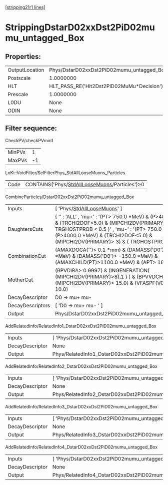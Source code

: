 [[stripping21r1 lines]](./stripping21r1-index)

# StrippingDstarD02xxDst2PiD02mumu_untagged_Box

## Properties:

|                |                                                     |
|----------------|-----------------------------------------------------|
| OutputLocation | Phys/DstarD02xxDst2PiD02mumu_untagged_Box/Particles |
| Postscale      | 1.0000000                                           |
| HLT            | HLT_PASS_RE('Hlt2Dst2PiD02MuMu\*Decision')          |
| Prescale       | 1.0000000                                           |
| L0DU           | None                                                |
| ODIN           | None                                                |

## Filter sequence:

CheckPV/checkPVmin1

|        |     |
|--------|-----|
| MinPVs | 1   |
| MaxPVs | -1  |

LoKi::VoidFilter/SelFilterPhys_StdAllLooseMuons_Particles

|      |                                                                                                    |
|------|----------------------------------------------------------------------------------------------------|
| Code | CONTAINS('Phys/[StdAllLooseMuons](./stripping21r1-commonparticles-stdallloosemuons)/Particles')\>0 |

CombineParticles/DstarD02xxDst2PiD02mumu_untagged_Box

|                  |                                                                                                                                                                                                                                                                    |
|------------------|--------------------------------------------------------------------------------------------------------------------------------------------------------------------------------------------------------------------------------------------------------------------|
| Inputs           | [ 'Phys/[StdAllLooseMuons](./stripping21r1-commonparticles-stdallloosemuons)' ]                                                                                                                                                                                  |
| DaughtersCuts    | { '' : 'ALL' , 'mu+' : '(PT\> 750.0 \*MeV) & (P\>4000.0 \*MeV) & (TRCHI2DOF\<5.0) & (MIPCHI2DV(PRIMARY)\> 3) & ( TRGHOSTPROB \< 0.5 )' , 'mu-' : '(PT\> 750.0 \*MeV) & (P\>4000.0 \*MeV) & (TRCHI2DOF\<5.0) & (MIPCHI2DV(PRIMARY)\> 3) & ( TRGHOSTPROB \< 0.5 )' } |
| CombinationCut   | (AMAXDOCA('')\< 0.1 \*mm) & (DAMASS('D0')\< 300 \*MeV) & (DAMASS('D0')\> -150.0 \*MeV) & (AMAXCHILD(PT)\>1100.0 \*MeV) & (APT\> 1800.0)                                                                                                                            |
| MotherCut        | (BPVDIRA\> 0.9997) & (INGENERATION( (MIPCHI2DV(PRIMARY)\>8),1 ) ) & (BPVVDCHI2\> 20.0) & (MIPCHI2DV(PRIMARY)\< 15.0) & (VFASPF(VCHI2/VDOF)\< 10.0)                                                                                                                 |
| DecayDescriptor  | D0 -\> mu+ mu-                                                                                                                                                                                                                                                     |
| DecayDescriptors | [ 'D0 -\> mu+ mu- ' ]                                                                                                                                                                                                                                            |
| Output           | Phys/DstarD02xxDst2PiD02mumu_untagged_Box/Particles                                                                                                                                                                                                                |

AddRelatedInfo/RelatedInfo1_DstarD02xxDst2PiD02mumu_untagged_Box

|                 |                                                                  |
|-----------------|------------------------------------------------------------------|
| Inputs          | [ 'Phys/DstarD02xxDst2PiD02mumu_untagged_Box' ]                |
| DecayDescriptor | None                                                             |
| Output          | Phys/RelatedInfo1_DstarD02xxDst2PiD02mumu_untagged_Box/Particles |

AddRelatedInfo/RelatedInfo2_DstarD02xxDst2PiD02mumu_untagged_Box

|                 |                                                                  |
|-----------------|------------------------------------------------------------------|
| Inputs          | [ 'Phys/DstarD02xxDst2PiD02mumu_untagged_Box' ]                |
| DecayDescriptor | None                                                             |
| Output          | Phys/RelatedInfo2_DstarD02xxDst2PiD02mumu_untagged_Box/Particles |

AddRelatedInfo/RelatedInfo3_DstarD02xxDst2PiD02mumu_untagged_Box

|                 |                                                                  |
|-----------------|------------------------------------------------------------------|
| Inputs          | [ 'Phys/DstarD02xxDst2PiD02mumu_untagged_Box' ]                |
| DecayDescriptor | None                                                             |
| Output          | Phys/RelatedInfo3_DstarD02xxDst2PiD02mumu_untagged_Box/Particles |

AddRelatedInfo/RelatedInfo4_DstarD02xxDst2PiD02mumu_untagged_Box

|                 |                                                                  |
|-----------------|------------------------------------------------------------------|
| Inputs          | [ 'Phys/DstarD02xxDst2PiD02mumu_untagged_Box' ]                |
| DecayDescriptor | None                                                             |
| Output          | Phys/RelatedInfo4_DstarD02xxDst2PiD02mumu_untagged_Box/Particles |
